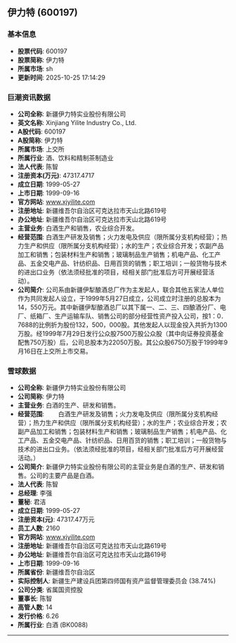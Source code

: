 ## 伊力特 (600197)

### 基本信息

- **股票代码**: 600197
- **股票简称**: 伊力特
- **所属市场**: sh
- **更新时间**: 2025-10-25 17:14:29

### 巨潮资讯数据

- **公司全称**: 新疆伊力特实业股份有限公司
- **英文名称**: Xinjiang Yilite Industry Co., Ltd.
- **A股代码**: 600197
- **A股简称**: 伊力特
- **所属市场**: 上交所
- **所属行业**: 酒、饮料和精制茶制造业
- **法人代表**: 陈智
- **注册资本(万元)**: 47317.4717
- **成立日期**: 1999-05-27
- **上市日期**: 1999-09-16
- **官方网站**: www.xjyilite.com
- **注册地址**: 新疆维吾尔自治区可克达拉市天山北路619号
- **办公地址**: 新疆维吾尔自治区可克达拉市天山北路619号
- **主营业务**: 白酒生产和销售，农业综合开发。
- **经营范围**: 白酒生产研发及销售；火力发电及供应（限所属分支机构经营）；热力生产和供应（限所属分支机构经营）；水的生产；农业综合开发；农副产品加工和销售；包装材料生产和销售；玻璃制品生产销售；机电产品、化工产品、五金交电产品、针纺织品、日用百货的销售；职工培训；一般货物与技术的进出口业务（依法须经批准的项目，经相关部门批准后方可开展经营活动）。
- **公司简介**: 公司系由新疆伊犁酿酒总厂作为主发起人，联合其他五家法人单位作为共同发起人设立，于1999年5月27日成立，公司成立时注册的总股本为14，550万元。其中新疆伊犁酿酒总厂以其下属一、二、三、四酿酒分厂、电厂、纸箱厂、生产运输车队、销售公司的部分经营性资产投入公司，按1：0．7688的比例折为股份132，500，000股。其他发起人以现金投入共折为1300万股。经1999年7月29日发行公众股7500万股公众股（其中向证券投资基金配售750万股）后，公司总股本为22050万股。其公众股6750万股于1999年9月16日在上交所上市交易。

### 雪球数据

- **公司全称**: 新疆伊力特实业股份有限公司
- **公司简称**: 伊力特
- **主营业务**: 白酒的生产、研发和销售。
- **经营范围**: 　　白酒生产研发及销售；火力发电及供应（限所属分支机构经营）；热力生产和供应（限所属分支机构经营）；水的生产；农业综合开发；农副产品加工和销售；包装材料生产和销售；玻璃制品生产销售；机电产品、化工产品、五金交电产品、针纺织品、日用百货的销售；职工培训；一般货物与技术的进出口业务。（依法须经批准的项目，经相关部门批准后方可开展经营活动。）
- **公司简介**: 新疆伊力特实业股份有限公司的主营业务是白酒的生产、研发和销售。公司的主要产品是白酒。
- **法人代表**: 陈智
- **总经理**: 李强
- **董秘**: 君洁
- **成立日期**: 1999-05-27
- **注册资本(元)**: 47317.47万元
- **员工人数**: 2160
- **官方网站**: www.xjyilite.com
- **注册地址**: 新疆维吾尔自治区可克达拉市天山北路619号
- **办公地址**: 新疆维吾尔自治区可克达拉市天山北路619号
- **上市日期**: 1999-09-16
- **所属省份**: 新疆维吾尔自治区
- **实际控制人**: 新疆生产建设兵团第四师国有资产监督管理委员会 (38.74%)
- **公司分类**: 省属国资控股
- **董事长**: 陈智
- **高管人数**: 14
- **发行价格**: 6.26
- **所属行业**: 白酒 (BK0088)

---